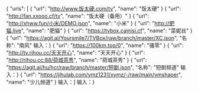 { 
    "urls": [
        { "url": "http://www.饭太硬.com/tv", "name": "饭太硬" }
        { "url": "http://fan.xxooo.cf/tv", "name": "饭太硬（备用）" }
        { "url": "http://xhww.fun/小米/DEMO.json", "name": "小米" }
        { "url": "http://肥猫.live", "name": "肥猫" }
        { "url": "https://tvbox.cainisi.cf", "name": "菜妮丝" }
        {
    "url": "https://agit.ai/Yoursmile7/TVBox/raw/branch/master/XC.json",
    "名称": "南风"
输入：}
        { "url": "https://100km.top/0", "name": "骚零" }
        { "url": "http://tv.rihou.cc/天天开心", "name": "天天开心" }
        { "url": "http://rihou.cc:88/荷城茶秀", "name": "荷城茶秀" }
        {
  "url": "https://agit.ai/hu/hcr/raw/branch/master/短剧.json",
  "名称": "短剧频道"
输入：}
        { "url": "https://jihulab.com/ymz1231/xymz/-/raw/main/ymshaoer", "name": "少儿频道" }
    输入：]
输入：}
